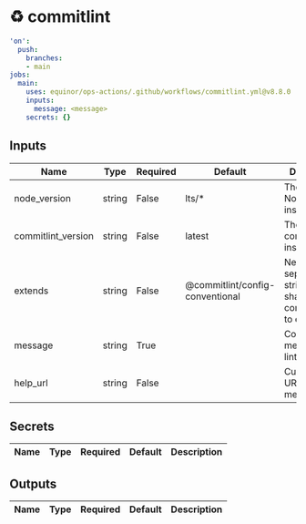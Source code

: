 # ♻ commitlint

```yaml
'on':
  push:
    branches:
    - main
jobs:
  main:
    uses: equinor/ops-actions/.github/workflows/commitlint.yml@v8.8.0
    inputs:
      message: <message>
    secrets: {}

```

## Inputs


| Name | Type | Required | Default | Description |
| --- | --- | --- | --- | --- |
| node_version | string | False | lts/* | The version of Node.js to install. |
| commitlint_version | string | False | latest | The version of commitlint to install. |
| extends | string | False | @commitlint/config-conventional | Newline-separated string of shareable configurations to extend. |
| message | string | True |  | Commit message to lint. |
| help_url | string | False |  | Custom help URL for error messages. |


## Secrets


| Name | Type | Required | Default | Description |
| --- | --- | --- | --- | --- |


## Outputs


| Name | Type | Required | Default | Description |
| --- | --- | --- | --- | --- |


